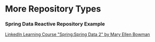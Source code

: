 # More Repository Types
### Spring Data Reactive Repository Example

[LinkedIn Learning Course "Spring:Spring Data 2" by Mary Ellen Bowman](http://bit.ly/SpringData)
